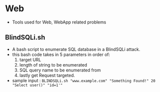 # Web
* Tools used for Web, WebApp related problems

## BlindSQLi.sh
* A bash script to enumerate SQL database in a BlindSQLi attack.
* this bash code takes in 5 parameters in order of: 
  1. target URL
  2. length of string to be enumerated 
  3. SQL query name to be enumerated from 
  4. lastly get Request targeted.
* sample input : `BLINDSQLi.sh "www.example.com" "Something Found!" 20 "Select user()" "id=1'"`
 
